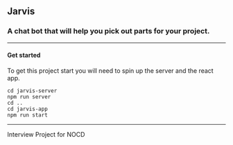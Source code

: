 ## Jarvis  
### A chat bot that will help you pick out parts for your project.  
--------------
#### Get started
To get this project start you will need to spin up the server and the react app.
```
cd jarvis-server
npm run server
cd .. 
cd jarvis-app
npm run start
```
--- 
Interview Project for NOCD
